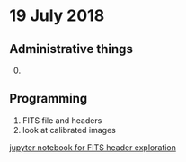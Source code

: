 # 19 July 2018

## Administrative things

0.

## Programming

1. FITS file and headers
2. look at calibrated images

[jupyter notebook for FITS header exploration](20180719-FITS-headers.ipynb)

